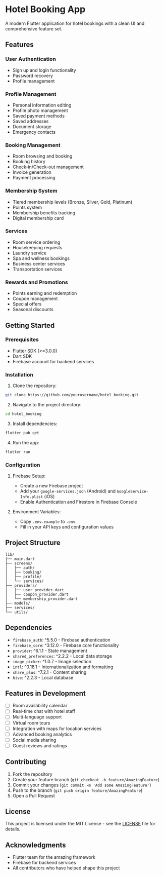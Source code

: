 # Hotel Booking App

A modern Flutter application for hotel bookings with a clean UI and comprehensive feature set.

## Features

### User Authentication
- Sign up and login functionality
- Password recovery
- Profile management

### Profile Management
- Personal information editing
- Profile photo management
- Saved payment methods
- Saved addresses
- Document storage
- Emergency contacts

### Booking Management
- Room browsing and booking
- Booking history
- Check-in/Check-out management
- Invoice generation
- Payment processing

### Membership System
- Tiered membership levels (Bronze, Silver, Gold, Platinum)
- Points system
- Membership benefits tracking
- Digital membership card

### Services
- Room service ordering
- Housekeeping requests
- Laundry service
- Spa and wellness bookings
- Business center services
- Transportation services

### Rewards and Promotions
- Points earning and redemption
- Coupon management
- Special offers
- Seasonal discounts

## Getting Started

### Prerequisites
- Flutter SDK (>=3.0.0)
- Dart SDK
- Firebase account for backend services

### Installation

1. Clone the repository:
```bash
git clone https://github.com/yourusername/hotel_booking.git
```

2. Navigate to the project directory:
```bash
cd hotel_booking
```

3. Install dependencies:
```bash
flutter pub get
```

4. Run the app:
```bash
flutter run
```

### Configuration

1. Firebase Setup:
   - Create a new Firebase project
   - Add your `google-services.json` (Android) and `GoogleService-Info.plist` (iOS)
   - Enable Authentication and Firestore in Firebase Console

2. Environment Variables:
   - Copy `.env.example` to `.env`
   - Fill in your API keys and configuration values

## Project Structure

```
lib/
├── main.dart
├── screens/
│   ├── auth/
│   ├── booking/
│   ├── profile/
│   └── services/
├── providers/
│   ├── user_provider.dart
│   ├── coupon_provider.dart
│   └── membership_provider.dart
├── models/
├── services/
└── utils/
```

## Dependencies

- `firebase_auth`: ^5.5.0 - Firebase authentication
- `firebase_core`: ^3.12.0 - Firebase core functionality
- `provider`: ^6.1.1 - State management
- `shared_preferences`: ^2.2.2 - Local data storage
- `image_picker`: ^1.0.7 - Image selection
- `intl`: ^0.18.1 - Internationalization and formatting
- `share_plus`: ^7.2.1 - Content sharing
- `hive`: ^2.2.3 - Local database

## Features in Development

- [ ] Room availability calendar
- [ ] Real-time chat with hotel staff
- [ ] Multi-language support
- [ ] Virtual room tours
- [ ] Integration with maps for location services
- [ ] Advanced booking analytics
- [ ] Social media sharing
- [ ] Guest reviews and ratings

## Contributing

1. Fork the repository
2. Create your feature branch (`git checkout -b feature/AmazingFeature`)
3. Commit your changes (`git commit -m 'Add some AmazingFeature'`)
4. Push to the branch (`git push origin feature/AmazingFeature`)
5. Open a Pull Request

## License

This project is licensed under the MIT License - see the [LICENSE](LICENSE) file for details.

## Acknowledgments

- Flutter team for the amazing framework
- Firebase for backend services
- All contributors who have helped shape this project
